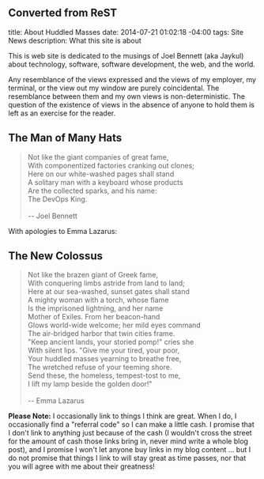## Converted from ReST
title: About Huddled Masses
date: 2014-07-21 01:02:18 -04:00
tags: Site News
description: What this site is about

This is web site is dedicated to the musings of Joel Bennett (aka Jaykul) 
about technology, software, software development, the web, and the world.

Any resemblance of the views expressed and the views of my employer, my terminal, or the view out my window 
are purely coincidental. The resemblance between them and my own views is non-deterministic. 
The question of the existence of views in the absence of anyone to hold them is left as an exercise for the reader.

The Man of Many Hats  
--------------------  

> Not like the giant companies of great fame,<br />
> With componentized factories cranking out clones;<br />
> Here on our white-washed pages shall stand<br />
> A solitary man with a keyboard whose products<br />
> Are the collected sparks, and his name:<br />
> The DevOps King.<br />
><br />
> -- Joel Bennett<br />

With apologies to Emma Lazarus:

The New Colossus
----------------

> Not like the brazen giant of Greek fame,<br />
> With conquering limbs astride from land to land;<br />
> Here at our sea-washed, sunset gates shall stand<br />
> A mighty woman with a torch, whose flame<br />
> Is the imprisoned lightning, and her name<br />
> Mother of Exiles. From her beacon-hand<br />
> Glows world-wide welcome; her mild eyes command<br />
> The air-bridged harbor that twin cities frame.<br />
> "Keep ancient lands, your storied pomp!" cries she<br />
> With silent lips. "Give me your tired, your poor,<br />
> Your huddled masses yearning to breathe free,<br />
> The wretched refuse of your teeming shore.<br />
> Send these, the homeless, tempest-tost to me,<br />
> I lift my lamp beside the golden door!"<br />
><br />
> -- Emma Lazarus<br />

**Please Note:** I occasionally link to things I think are great.
When I do, I occasionally find a "referral code" so I can make a little cash.
I promise that I don't link to anything just because of the cash 
(I wouldn't cross the street for the amount of cash those links bring in, never mind write a whole blog post), 
and I promise I won't let anyone buy links in my blog content ... 
but I do not promise that things I link to will stay great as time passes, 
nor that you will agree with me about their greatness!
